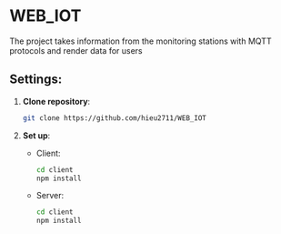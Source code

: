 # WEB_IOT
The project takes information from the monitoring stations with MQTT protocols and render data for users
## Settings:
1. **Clone repository**:
   
      ```bash
   git clone https://github.com/hieu2711/WEB_IOT
2. **Set up**:
   - Client:
     ```sh
     cd client
     npm install
      ```
   - Server:
     ```sh
     cd client
     npm install
      ```


